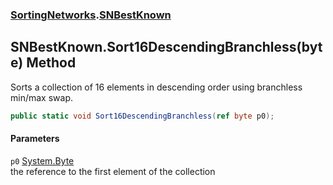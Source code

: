 ### [SortingNetworks](./SortingNetworks.md 'SortingNetworks').[SNBestKnown](./SortingNetworks-SNBestKnown.md 'SortingNetworks.SNBestKnown')
## SNBestKnown.Sort16DescendingBranchless(byte) Method
Sorts a collection of 16 elements in descending order using branchless min/max swap.  
```csharp
public static void Sort16DescendingBranchless(ref byte p0);
```
#### Parameters
<a name='SortingNetworks-SNBestKnown-Sort16DescendingBranchless(byte)-p0'></a>
`p0` [System.Byte](https://docs.microsoft.com/en-us/dotnet/api/System.Byte 'System.Byte')  
the reference to the first element of the collection  
  
